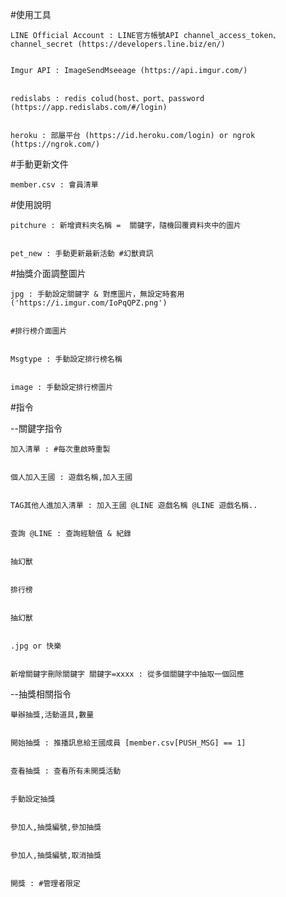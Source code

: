 #使用工具


    LINE Official Account : LINE官方帳號API channel_access_token、channel_secret (https://developers.line.biz/en/)


    Imgur API : ImageSendMseeage (https://api.imgur.com/)


    redislabs : redis colud(host、port、password (https://app.redislabs.com/#/login)


    heroku : 部屬平台 (https://id.heroku.com/login) or ngrok (https://ngrok.com/)


#手動更新文件


    member.csv : 會員清單



#使用說明

    pitchure : 新增資料夾名稱 =  關鍵字，隨機回覆資料夾中的圖片


    pet_new : 手動更新最新活動 #幻獸資訊


#抽獎介面調整圖片


    jpg : 手動設定關鍵字 & 對應圖片，無設定時套用('https://i.imgur.com/IoPqQPZ.png')


    #排行榜介面圖片


    Msgtype : 手動設定排行榜名稱


    image : 手動設定排行榜圖片


#指令

--關鍵字指令


    加入清單 : #每次重啟時重製

    
    個人加入王國 : 遊戲名稱,加入王國

    
    TAG其他人進加入清單 : 加入王國 @LINE 遊戲名稱 @LINE 遊戲名稱.. 
    
    
    查詢 @LINE : 查詢經驗值 & 紀錄


    抽幻獸


    排行榜


    抽幻獸


    .jpg or 快樂


    新增關鍵字刪除關鍵字 關鍵字=xxxx : 從多個關鍵字中抽取一個回應


  --抽獎相關指令


    舉辦抽獎,活動道具,數量


    開始抽獎 : 推播訊息給王國成員 [member.csv[PUSH_MSG] == 1]


    查看抽獎 : 查看所有未開獎活動


    手動設定抽獎


    參加人,抽獎編號,參加抽獎


    參加人,抽獎編號,取消抽獎


    開獎 : #管理者限定
